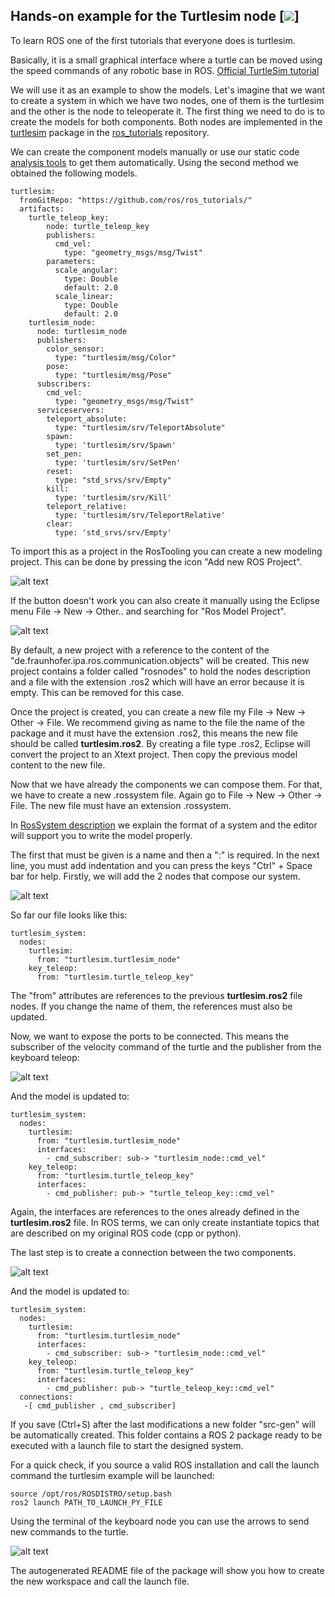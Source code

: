 ## Hands-on example for the Turtlesim node [![](images/Ros2_logo.png)]

To learn ROS one of the first tutorials that everyone does is turtlesim.

Basically, it is a small graphical interface where a turtle can be moved using the speed commands of any robotic base in ROS. [Official TurtleSim tutorial](https://docs.ros.org/en/foxy/Tutorials/Beginner-CLI-Tools/Introducing-Turtlesim/Introducing-Turtlesim.html)

We will use it as an example to show the models. Let's imagine that we want to create a system in which we have two nodes, one of them is the turtlesim and the other is the node to teleoperate it.
The first thing we need to do is to create the models for both components. Both nodes are implemented in the [turtlesim](https://github.com/ros/ros_tutorials/tree/humble/turtlesim) package in the [ros_tutorials](https://github.com/ros/ros_tutorials/tree/humble) repository.

We can create the component models manually or use our static code [analysis tools](https://github.com/ipa320/ros-model-extractors) to get them automatically. Using the second method we obtained the following models.

```
turtlesim:
  fromGitRepo: "https://github.com/ros/ros_tutorials/"
  artifacts:
    turtle_teleop_key:
        node: turtle_teleop_key
        publishers:
          cmd_vel:
            type: "geometry_msgs/msg/Twist"
        parameters:
          scale_angular:
            type: Double
            default: 2.0
          scale_linear:
            type: Double
            default: 2.0
    turtlesim_node:
      node: turtlesim_node
      publishers:
        color_sensor:
          type: "turtlesim/msg/Color"
        pose:
          type: "turtlesim/msg/Pose"
      subscribers:
        cmd_vel:
          type: "geometry_msgs/msg/Twist"
      serviceservers:
        teleport_absolute:
          type: "turtlesim/srv/TeleportAbsolute"
        spawn:
          type: 'turtlesim/srv/Spawn'
        set_pen:
          type: 'turtlesim/srv/SetPen'
        reset:
          type: "std_srvs/srv/Empty"
        kill:
          type: 'turtlesim/srv/Kill'
        teleport_relative:
          type: 'turtlesim/srv/TeleportRelative'
        clear:
          type: 'std_srvs/srv/Empty'
```

To import this as a project in the RosTooling you can create a new modeling project. This can be done by pressing the icon "Add new ROS Project".

![alt text](images/create_new_RosProject.png)

If the button doesn't work you can also create it manually using the Eclipse menu File -> New -> Other.. and searching for "Ros Model Project".

![alt text](images/first_project_tutorial.gif)

By default, a new project with a reference to the content of the "de.fraunhofer.ipa.ros.communication.objects" will be created. This new project contains a folder called "rosnodes" to hold the nodes description and a file with the extension .ros2 which will have an error because it is empty. This can be removed for this case.

Once the project is created, you can create a new file my File -> New -> Other -> File. We recommend giving as name to the file the name of the package and it must have the extension .ros2, this means the new file should be called **turtlesim.ros2**. By creating a file type .ros2, Eclipse will convert the project to an Xtext project. Then copy the previous model content to the new file.

Now that we have already the components we can compose them. For that, we have to create a new .rossystem file. Again go to File -> New -> Other -> File. The new file must have an extension .rossystem.

In [RosSystem description](RosSystemModelDescription.md) we explain the format of a system and the editor will support you to write the model properly.

The first that must be given is a name and then a ":" is required. In the next line, you must add indentation and you can press the keys "Ctrl" + Space bar for help. 
Firstly, we will add the 2 nodes that compose our system.

![alt text](images/turtlesim_tutorial1.gif)

So far our file looks like this:
```
turtlesim_system:
  nodes:
    turtlesim:
      from: "turtlesim.turtlesim_node"
    key_teleop:
      from: "turtlesim.turtle_teleop_key"
```

The "from" attributes are references to the previous **turtlesim.ros2** file nodes. If you change the name of them, the references must also be updated.

Now, we want to expose the ports to be connected. This means the subscriber of the velocity command of the turtle and the publisher from the keyboard teleop:

![alt text](images/turtlesim_tutorial2.gif)

And the model is updated to:
```
turtlesim_system:
  nodes:
    turtlesim:
      from: "turtlesim.turtlesim_node"
      interfaces:
        - cmd_subscriber: sub-> "turtlesim_node::cmd_vel"
    key_teleop:
      from: "turtlesim.turtle_teleop_key"
      interfaces:
        - cmd_publisher: pub-> "turtle_teleop_key::cmd_vel"
```

Again, the interfaces are references to the ones already defined in the **turtlesim.ros2** file. In ROS terms, we can only create instantiate topics that are described on my original ROS code (cpp or python).

The last step is to create a connection between the two components. 

![alt text](images/turtlesim_tutorial3.gif)

And the model is updated to:
```
turtlesim_system:
  nodes:
    turtlesim:
      from: "turtlesim.turtlesim_node"
      interfaces:
        - cmd_subscriber: sub-> "turtlesim_node::cmd_vel"
    key_teleop:
      from: "turtlesim.turtle_teleop_key"
      interfaces:
        - cmd_publisher: pub-> "turtle_teleop_key::cmd_vel"
  connections:
   -[ cmd_publisher , cmd_subscriber]
```

If you save (Ctrl+S) after the last modifications a new folder "src-gen" will be automatically created. This folder contains a ROS 2 package ready to be executed with a launch file to start the designed system.

For a quick check, if you source a valid ROS installation and call the launch command the turtlesim example will be launched:

```
source /opt/ros/ROSDISTRO/setup.bash
ros2 launch PATH_TO_LAUNCH_PY_FILE
```

Using the terminal of the keyboard node you can use the arrows to send new commands to the turtle. 

![alt text](images/turtlesim_tutorial4.gif)


The autogenerated README file of the package will show you how to create the new workspace and call the launch file.

